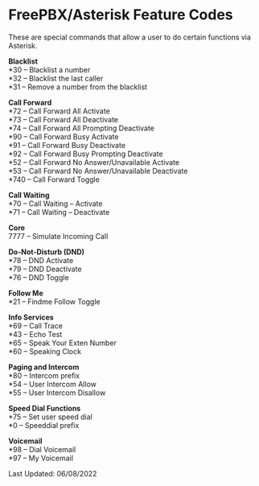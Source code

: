 # FreePBX/Asterisk Feature Codes

These are special commands that allow a user to do certain functions via Asterisk.

**Blacklist**  
\*30 – Blacklist a number  
\*32 – Blacklist the last caller  
\*31 – Remove a number from the blacklist  

**Call Forward**  
\*72 – Call Forward All Activate  
\*73 – Call Forward All Deactivate  
\*74 – Call Forward All Prompting Deactivate  
\*90 – Call Forward Busy Activate  
\*91 – Call Forward Busy Deactivate  
\*92 – Call Forward Busy Prompting Deactivate  
\*52 – Call Forward No Answer/Unavailable Activate  
\*53 – Call Forward No Answer/Unavailable Deactivate  
\*740 – Call Forward Toggle  

**Call Waiting**  
\*70 – Call Waiting – Activate  
\*71 – Call Waiting – Deactivate  

**Core**  
7777 – Simulate Incoming Call  

**Do-Not-Disturb (DND)**  
\*78 – DND Activate  
\*79 – DND Deactivate  
\*76 – DND Toggle  

**Follow Me**  
\*21 – Findme Follow Toggle  

**Info Services**  
\*69 – Call Trace  
\*43 – Echo Test  
\*65 – Speak Your Exten Number  
\*60 – Speaking Clock  

**Paging and Intercom**  
\*80 – Intercom prefix  
\*54 – User Intercom Allow  
\*55 – User Intercom Disallow  

**Speed Dial Functions**  
\*75 – Set user speed dial  
\*0 – Speeddial prefix  

**Voicemail**  
\*98 – Dial Voicemail  
\*97 – My Voicemail  

Last Updated: 06/08/2022